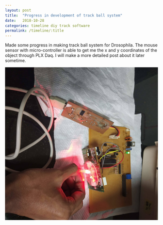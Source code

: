 ```yaml
---
layout: post
title:  "Progress in development of track ball system"
date:   2018-10-28
categories: timeline diy track software
permalink: /timeline/:title
---
```

Made some progress in making track ball system for Drosophila. The mouse sensor with micro-controller is able to get me the x and y coordinates of the object through PLX Daq. I will make a more detailed post about it later sometime.

![trackmouse](https://raw.githubusercontent.com/prateek754/prateek754.github.io/master/assets/images/mousetrack.jpg)



